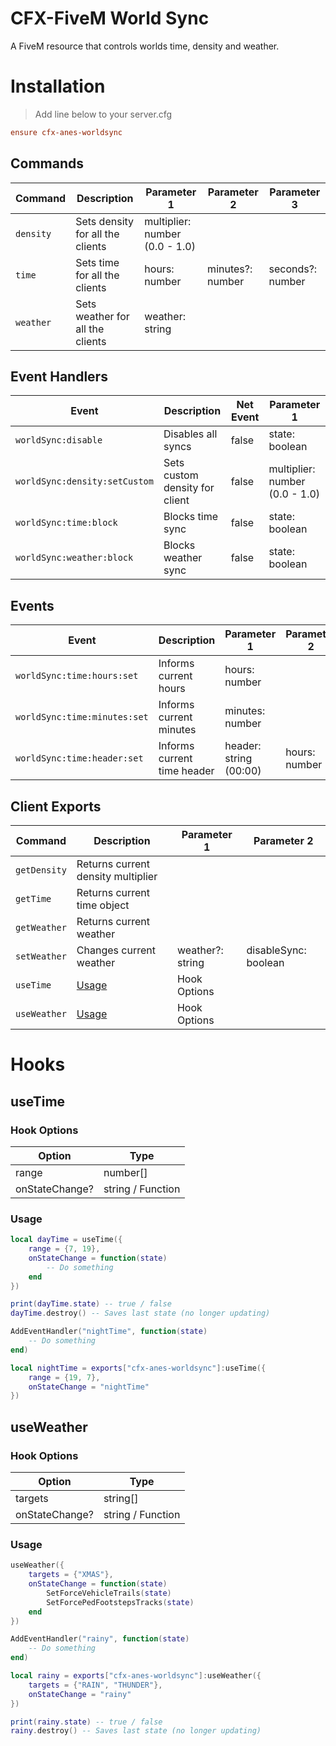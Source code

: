 # CFX-FiveM World Sync

A FiveM resource that controls worlds time, density and weather.

# Installation

> Add line below to your server.cfg

```cfg
ensure cfx-anes-worldsync
```

## Commands

| Command   | Description                      | Parameter 1                    | Parameter 2      | Parameter 3      |
| --------- | -------------------------------- | ------------------------------ | ---------------- | ---------------- |
| `density` | Sets density for all the clients | multiplier: number (0.0 - 1.0) |
| `time`    | Sets time for all the clients    | hours: number                  | minutes?: number | seconds?: number |
| `weather` | Sets weather for all the clients | weather: string                |

## Event Handlers

| Event                         | Description                    | Net Event | Parameter 1                    |
| ----------------------------- | ------------------------------ | --------- | ------------------------------ |
| `worldSync:disable`           | Disables all syncs             | false     | state: boolean                 |
| `worldSync:density:setCustom` | Sets custom density for client | false     | multiplier: number (0.0 - 1.0) |
| `worldSync:time:block`        | Blocks time sync               | false     | state: boolean                 |
| `worldSync:weather:block`     | Blocks weather sync            | false     | state: boolean                 |

## Events

| Event                        | Description                 | Parameter 1            | Parameter 2   | Parameter 3     |
| ---------------------------- | --------------------------- | ---------------------- | ------------- | --------------- |
| `worldSync:time:hours:set`   | Informs current hours       | hours: number          |
| `worldSync:time:minutes:set` | Informs current minutes     | minutes: number        |
| `worldSync:time:header:set`  | Informs current time header | header: string (00:00) | hours: number | minutes: number |

## Client Exports

| Command      | Description                        | Parameter 1      | Parameter 2          |
| ------------ | ---------------------------------- | ---------------- | -------------------- |
| `getDensity` | Returns current density multiplier |
| `getTime`    | Returns current time object        |
| `getWeather` | Returns current weather            |
| `setWeather` | Changes current weather            | weather?: string | disableSync: boolean |
| `useTime`    | [Usage](#usetime)                  | Hook Options     |
| `useWeather` | [Usage](#useweather)               | Hook Options     |

# Hooks

## useTime

### Hook Options

| Option         | Type              |
| -------------- | ----------------- |
| range          | number[]          |
| onStateChange? | string / Function |

### Usage

```lua
local dayTime = useTime({
    range = {7, 19},
    onStateChange = function(state)
        -- Do something
    end
})

print(dayTime.state) -- true / false
dayTime.destroy() -- Saves last state (no longer updating)

AddEventHandler("nightTime", function(state)
    -- Do something
end)

local nightTime = exports["cfx-anes-worldsync"]:useTime({
    range = {19, 7},
    onStateChange = "nightTime"
})
```

## useWeather

### Hook Options

| Option         | Type              |
| -------------- | ----------------- |
| targets        | string[]          |
| onStateChange? | string / Function |

### Usage

```lua
useWeather({
    targets = {"XMAS"},
    onStateChange = function(state)
        SetForceVehicleTrails(state)
        SetForcePedFootstepsTracks(state)
    end
})

AddEventHandler("rainy", function(state)
    -- Do something
end)

local rainy = exports["cfx-anes-worldsync"]:useWeather({
    targets = {"RAIN", "THUNDER"},
    onStateChange = "rainy"
})

print(rainy.state) -- true / false
rainy.destroy() -- Saves last state (no longer updating)
```
